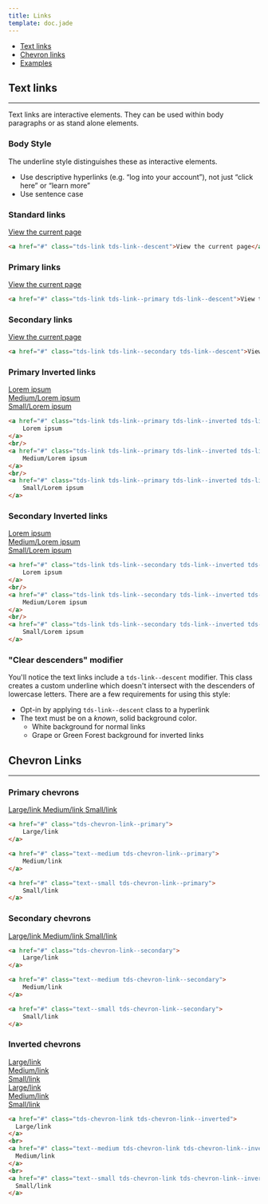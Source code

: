 ```yaml
---
title: Links
template: doc.jade
---
```


* [Text links](#text-links)
* [Chevron links](#chevron-links)
* [Examples](/examples/links.html)

## Text links

---

Text links are interactive elements. They can be used within body paragraphs or as stand alone elements.

### Body Style

The underline style distinguishes these as interactive elements.

- Use descriptive hyperlinks (e.g. “log into your account”), not just “click here” or “learn more”
- Use sentence case

### Standard links

<div class="example example--type">
    <a href="#" class="tds-link tds-link--descent">View the current page</a>
</div>

```html
<a href="#" class="tds-link tds-link--descent">View the current page</a>
```

### Primary links

<div class="example example--type">
    <a href="#" class="tds-link tds-link--primary tds-link--descent">View the current page</a>
</div>

```html
<a href="#" class="tds-link tds-link--primary tds-link--descent">View the current page</a>
```

### Secondary links

<div class="example example--type">
    <a href="#" class="tds-link tds-link--secondary tds-link--descent">View the current page</a>
</div>

```html
<a href="#" class="tds-link tds-link--secondary tds-link--descent">View the current page</a>
```

### Primary Inverted links

<div class="example example--inverted example--primary">
    <a href="#" class="tds-link tds-link--primary tds-link--inverted tds-link--descent">
        Lorem ipsum
    </a>
    <br/>
    <a href="#" class="tds-link tds-link--primary tds-link--inverted tds-link--descent text--medium">
        Medium/Lorem ipsum
    </a>
    <br/>
    <a href="#" class="tds-link tds-link--primary tds-link--inverted tds-link--descent text--small">
        Small/Lorem ipsum
    </a>
</div>

```html
<a href="#" class="tds-link tds-link--primary tds-link--inverted tds-link--descent">
    Lorem ipsum
</a>
<br/>
<a href="#" class="tds-link tds-link--primary tds-link--inverted tds-link--descent text--medium">
    Medium/Lorem ipsum
</a>
<br/>
<a href="#" class="tds-link tds-link--primary tds-link--inverted tds-link--descent text--small">
    Small/Lorem ipsum
</a>
```

### Secondary Inverted links
<div class="example example--inverted example--secondary">
    <a href="#" class="tds-link tds-link--secondary tds-link--inverted tds-link--descent">
        Lorem ipsum
    </a>
    <br/>
    <a href="#" class="tds-link tds-link--secondary tds-link--inverted tds-link--descent text--medium">
        Medium/Lorem ipsum
    </a>
    <br/>
    <a href="#" class="tds-link tds-link--secondary tds-link--inverted tds-link--descent text--small">
        Small/Lorem ipsum
    </a>
</div>

```html
<a href="#" class="tds-link tds-link--secondary tds-link--inverted tds-link--descent">
    Lorem ipsum
</a>
<br/>
<a href="#" class="tds-link tds-link--secondary tds-link--inverted tds-link--descent text--medium">
    Medium/Lorem ipsum
</a>
<br/>
<a href="#" class="tds-link tds-link--secondary tds-link--inverted tds-link--descent text--small">
    Small/Lorem ipsum
</a>
```

### "Clear descenders" modifier

You'll notice the text links include a `tds-link--descent` modifier. This class creates a custom underline which doesn't intersect with the descenders of lowercase letters. There are a few requirements for using this style:

* Opt-in by applying `tds-link--descent` class to a hyperlink
* The text must be on a *known*, solid background color.
    * White background for normal links
    * Grape or Green Forest background for inverted links

## Chevron Links

---

### Primary chevrons

<a href="#" class="tds-chevron-link--primary">
    Large/link
</a>

<a href="#" class="text--medium tds-chevron-link--primary">
    Medium/link
</a>

<a href="#" class="text--small tds-chevron-link--primary">
    Small/link
</a>


```html
<a href="#" class="tds-chevron-link--primary">
    Large/link
</a>

<a href="#" class="text--medium tds-chevron-link--primary">
    Medium/link
</a>

<a href="#" class="text--small tds-chevron-link--primary">
    Small/link
</a>
```

### Secondary chevrons

<a href="#" class="tds-chevron-link--secondary">
    Large/link
</a>

<a href="#" class="text--medium tds-chevron-link--secondary">
    Medium/link
</a>

<a href="#" class="text--small tds-chevron-link--secondary">
    Small/link
</a>


```html
<a href="#" class="tds-chevron-link--secondary">
    Large/link
</a>

<a href="#" class="text--medium tds-chevron-link--secondary">
    Medium/link
</a>

<a href="#" class="text--small tds-chevron-link--secondary">
    Small/link
</a>
```

### Inverted chevrons

<div class="example example--inverted example--primary">
  <a href="#" class="tds-chevron-link tds-chevron-link--inverted">
    Large/link
  </a>
  <br>
  <a href="#" class="text--medium tds-chevron-link tds-chevron-link--inverted">
    Medium/link
  </a>
  <br>
  <a href="#" class="text--small tds-chevron-link tds-chevron-link--inverted">
    Small/link
  </a>
</div>

<div class="example example--inverted example--secondary">
  <a href="#" class="tds-chevron-link tds-chevron-link--inverted">
    Large/link
  </a>
  <br>
  <a href="#" class="text--medium tds-chevron-link tds-chevron-link--inverted">
    Medium/link
  </a>
  <br>
  <a href="#" class="text--small tds-chevron-link tds-chevron-link--inverted">
    Small/link
  </a>
</div>

```html
<a href="#" class="tds-chevron-link tds-chevron-link--inverted">
  Large/link
</a>
<br>
<a href="#" class="text--medium tds-chevron-link tds-chevron-link--inverted">
  Medium/link
</a>
<br>
<a href="#" class="text--small tds-chevron-link tds-chevron-link--inverted">
  Small/link
</a>
```
